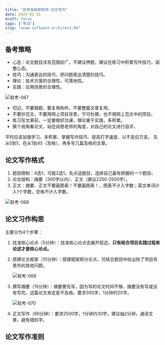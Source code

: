 ```yaml
---
title: "软考高级架构师-论文写作"
date: 2025-02-25
draft: false
tags: ["考试"]
slug: "exam-software-architect-04"
---
```



## 备考策略
- 心态：论文题目涉及范围较广，不建议押题，建议在练习中积累写作技巧，调整心态。
- 技巧：沟通表达的技巧，把问题表达清楚的技巧。
- 理论：技术方案的合理性，可落地性。
- 实践：应用场景的合理性。

![软考-067](/posts/annex/images/essays/软考-067.png)

- 切记，不要猜题，要复用构件，不要整篇文章复用。
- 不要抄范文，不要用网上项目背景，宁可杜撰，也不用网上范文中的项目。
- 练习写文章前，一定要做好功课，理论重于实践，多积累。
- 换个视角看论文，站在阅卷老师的角度，对自己的论文进行自评，

平时应该加强学习、多积累、掌握写作技巧、提高打字速度、以不变应万变。
先从0到1，在从1到45（及格），再多写几篇及格的文章。

## 论文写作格式
1. 题目限制：4选1，可能2选1。先点选题目，选择自己最有把握的一个题目。
2. 论文结构：摘要（300字以内）、正文（建议2250-2500字）。
3. 正文：摘要、正文不要画图表！不要画图表！，图表不计入字数；英文单词计入1个字数，空格不计入字数。

![软考-068](/posts/annex/images/essays/软考-068.png)

## 论文习作构思
主要分为4个步骤：
1. 找准核心论点（5分钟）：找准核心论点去展开叙述。**只有结合项目实践过程来论述才是核心论点。**
2. 搭建论文框架（10分钟）：搭建框架即分论点，可结合题目中给出除了项目背景外的其他问题。

    ![软考-069](/posts/annex/images/essays/软考-069.png)

3. 撰写摘要（15分钟）：摘要要先写，因为写的论文时间不够，摘要没有写或没有写完，这篇论文肯定是不及格。要求300字，1分钟约20字。

    ![软考-070](/posts/annex/images/essays/软考-070.png)

4. 正文写作（90分钟）：要求2500字，1分钟约30字。建议抽2分钟，通读文章，避免错别字。


## 论文写作准则
